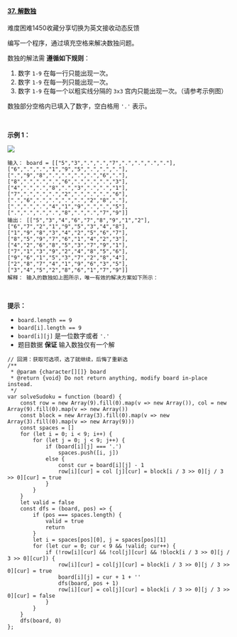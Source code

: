 #### [37. 解数独](https://leetcode.cn/problems/sudoku-solver/)

难度困难1450收藏分享切换为英文接收动态反馈

编写一个程序，通过填充空格来解决数独问题。

数独的解法需 **遵循如下规则**：

1.  数字 `1-9` 在每一行只能出现一次。
1.  数字 `1-9` 在每一列只能出现一次。
1.  数字 `1-9` 在每一个以粗实线分隔的 `3x3` 宫内只能出现一次。（请参考示例图）

数独部分空格内已填入了数字，空白格用 `'.'` 表示。

 

**示例 1：**

![](https://p3-juejin.byteimg.com/tos-cn-i-k3u1fbpfcp/8a360d03f20b40068426ee39ab72fc37~tplv-k3u1fbpfcp-zoom-1.image)

```
输入： board = [["5","3",".",".","7",".",".",".","."],["6",".",".","1","9","5",".",".","."],[".","9","8",".",".",".",".","6","."],["8",".",".",".","6",".",".",".","3"],["4",".",".","8",".","3",".",".","1"],["7",".",".",".","2",".",".",".","6"],[".","6",".",".",".",".","2","8","."],[".",".",".","4","1","9",".",".","5"],[".",".",".",".","8",".",".","7","9"]]
输出： [["5","3","4","6","7","8","9","1","2"],["6","7","2","1","9","5","3","4","8"],["1","9","8","3","4","2","5","6","7"],["8","5","9","7","6","1","4","2","3"],["4","2","6","8","5","3","7","9","1"],["7","1","3","9","2","4","8","5","6"],["9","6","1","5","3","7","2","8","4"],["2","8","7","4","1","9","6","3","5"],["3","4","5","2","8","6","1","7","9"]]
解释： 输入的数独如上图所示，唯一有效的解决方案如下所示：
```

 

**提示：**

-   `board.length == 9`
-   `board[i].length == 9`
-   `board[i][j]` 是一位数字或者 `'.'`
-   题目数据 **保证** 输入数独仅有一个解


```
// 回溯：获取可选项，选了就继续，后悔了重新选
/**
 * @param {character[][]} board
 * @return {void} Do not return anything, modify board in-place instead.
 */
var solveSudoku = function (board) {
    const row = new Array(9).fill(0).map(v => new Array()), col = new Array(9).fill(0).map(v => new Array())
    const block = new Array(3).fill(0).map(v => new Array(3).fill(0).map(v => new Array(9)))
    const spaces = []
    for (let i = 0; i < 9; i++) {
        for (let j = 0; j < 9; j++) {
            if (board[i][j] === '.')
                spaces.push([i, j])
            else {
                const cur = board[i][j] - 1
                row[i][cur] = col [j][cur] = block[i / 3 >> 0][j / 3 >> 0][cur] = true
            }
        }
    }
    let valid = false
    const dfs = (board, pos) => {
        if (pos === spaces.length) {
            valid = true
            return
        }
        let i = spaces[pos][0], j = spaces[pos][1]
        for (let cur = 0; cur < 9 && !valid; cur++) {
            if (!row[i][cur] && !col[j][cur] && !block[i / 3 >> 0][j / 3 >> 0][cur]) {
                row[i][cur] = col[j][cur] = block[i / 3 >> 0][j / 3 >> 0][cur] = true
                board[i][j] = cur + 1 + ''
                dfs(board, pos + 1)
                row[i][cur] = col[j][cur] = block[i / 3 >> 0][j / 3 >> 0][cur] = false
            }
        }
    }
    dfs(board, 0)
};
```